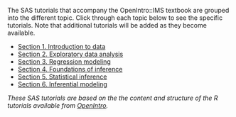 The SAS tutorials that accompany the OpenIntro::IMS textbook are grouped into the different topic. Click through each topic below to see the specific tutorials. Note that additional tutorials will be added as they become available. 

* [Section 1. Introduction to data](https://bghammill.github.io/ims-01-data)
* [Section 2. Exploratory data analysis](https://bghammill.github.io/ims-02-explore)
* [Section 3. Regression modeling](https://bghammill.github.io/ims-03-model)
* [Section 4. Foundations of inference](https://bghammill.github.io/ims-04-foundations)
* [Section 5. Statistical inference](https://bghammill.github.io/ims-05-infer)
* [Section 6. Inferential modeling](https://bghammill.github.io/ims-06-model-infer)

*These SAS tutorials are based on the the content and structure of the R tutorials available from [OpenIntro](https://openintrostat.github.io/ims-tutorials/).*

